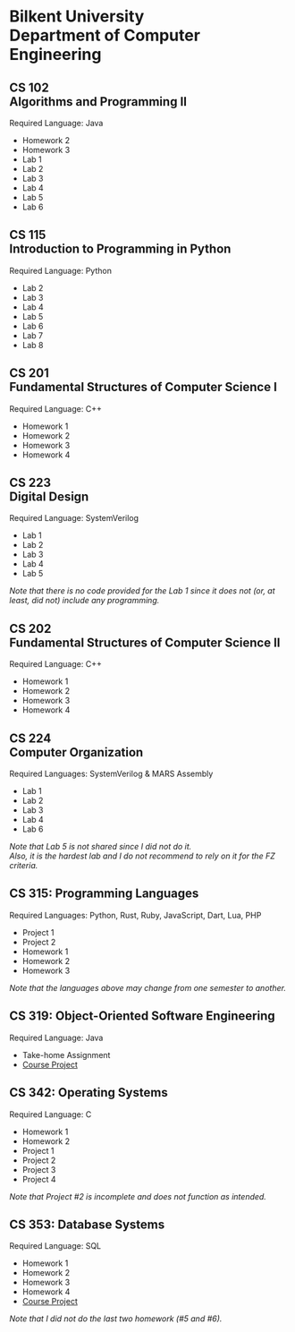 # Bilkent University<br/>Department of Computer Engineering


## CS 102<br/>Algorithms and Programming II
Required Language: Java

- Homework 2
- Homework 3
- Lab 1
- Lab 2
- Lab 3
- Lab 4
- Lab 5
- Lab 6


## CS 115<br/>Introduction to Programming in Python
Required Language: Python

- Lab 2
- Lab 3
- Lab 4
- Lab 5
- Lab 6
- Lab 7
- Lab 8


## CS 201<br/>Fundamental Structures of Computer Science I
Required Language: C++

- Homework 1
- Homework 2
- Homework 3
- Homework 4


## CS 223<br/>Digital Design
Required Language: SystemVerilog

- Lab 1
- Lab 2
- Lab 3
- Lab 4
- Lab 5

*Note that there is no code provided for the Lab 1 since it does not (or, at least, did not) include any programming.*


## CS 202<br/>Fundamental Structures of Computer Science II
Required Language: C++

- Homework 1
- Homework 2
- Homework 3
- Homework 4


## CS 224<br/>Computer Organization
Required Languages: SystemVerilog & MARS Assembly

- Lab 1
- Lab 2
- Lab 3
- Lab 4
- Lab 6

*Note that Lab 5 is not shared since I did not do it.<br/>Also, it is the hardest lab and I do not recommend to rely on it for the FZ criteria.*


## CS 315: Programming Languages
Required Languages: Python, Rust, Ruby, JavaScript, Dart, Lua, PHP

- Project 1
- Project 2
- Homework 1
- Homework 2
- Homework 3

*Note that the languages above may change from one semester to another.*


## CS 319: Object-Oriented Software Engineering
Required Language: Java<br/>

- Take-home Assignment
- [Course Project](https://github.com/Tuna-Onguner/InternHub)


## CS 342: Operating Systems
Required Language: C<br/>

- Homework 1
- Homework 2
- Project 1
- Project 2
- Project 3
- Project 4

*Note that Project #2 is incomplete and does not function as intended.*


## CS 353: Database Systems
Required Language: SQL<br/>

- Homework 1
- Homework 2
- Homework 3
- Homework 4
- [Course Project](https://github.com/Tuna-Onguner/PawfectMatch)

*Note that I did not do the last two homework (#5 and #6).*
